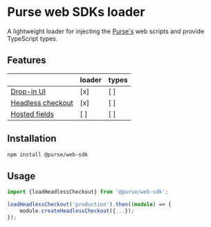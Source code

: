 # Purse web SDKs loader

A lightweight loader for injecting the [Purse's](https://docs.purse.tech/docs/integrate/purse-checkout/integration-mode)
web scripts and provide TypeScript types.

## Features

|                                                                                                           | loader | types |
|-----------------------------------------------------------------------------------------------------------|--------|-------|
| [Drop-in UI](https://docs.purse.tech/docs/integrate/purse-checkout/widget-v3)                             | [x]    | [ ]   |
| [Headless checkout](https://docs.purse.tech/docs/integrate/purse-checkout/headless-checkout/how-to-build) | [x]    | [ ]   |
| [Hosted fields](https://docs.purse.tech/docs/integrate/purse-checkout/hosted-fields)                      | [ ]    | [ ]   |

## Installation

```bash
npm install @purse/web-sdk
```

## Usage

```ts
import {loadHeadlessCheckout} from '@purse/web-sdk';

loadHeadlessCheckout('production').then((module) => {
    module.createHeadlessCheckout({...});
});
```
